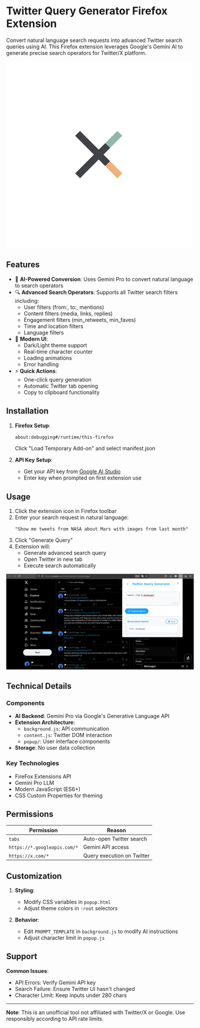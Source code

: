 # Twitter Query Generator Firefox Extension

Convert natural language search requests into advanced Twitter search queries using AI. This Firefox extension leverages Google's Gemini AI to generate precise search operators for Twitter/X platform.

![Demo](icons/Gemini_Generated_Image_82suyr82suyr82su-removebg-preview.png)

## Features

- 🤖 **AI-Powered Conversion**: Uses Gemini Pro to convert natural language to search operators
- 🔍 **Advanced Search Operators**: Supports all Twitter search filters including:
  - User filters (from:, to:, mentions)
  - Content filters (media, links, replies)
  - Engagement filters (min_retweets, min_faves)
  - Time and location filters
  - Language filters
- 🎨 **Modern UI**:
  - Dark/Light theme support
  - Real-time character counter
  - Loading animations
  - Error handling
- ⚡ **Quick Actions**:
  - One-click query generation
  - Automatic Twitter tab opening
  - Copy to clipboard functionality

## Installation

1. **Firefox Setup**:
   ```bash
   about:debugging#/runtime/this-firefox
   ```
   Click "Load Temporary Add-on" and select manifest.json

2. **API Key Setup**:
   - Get your API key from [Google AI Studio](https://aistudio.google.com/)
   - Enter key when prompted on first extension use

## Usage

1. Click the extension icon in Firefox toolbar
2. Enter your search request in natural language:
   ```
   "Show me tweets from NASA about Mars with images from last month"
   ```
3. Click "Generate Query"
4. Extension will:
   - Generate advanced search query
   - Open Twitter in new tab
   - Execute search automatically

![Interface Preview](screenshot/Screenshot.png)

## Technical Details

### Components
- **AI Backend**: Gemini Pro via Google's Generative Language API
- **Extension Architecture**:
  - `background.js`: API communication
  - `content.js`: Twitter DOM interaction
  - `popup/`: User interface components
- **Storage**: No user data collection

### Key Technologies
- FireFox Extensions API
- Gemini Pro LLM
- Modern JavaScript (ES6+)
- CSS Custom Properties for theming

## Permissions
| Permission | Reason |
|------------|--------|
| `tabs` | Auto-open Twitter search |
| `https://*.googleapis.com/*` | Gemini API access |
| `https://x.com/*` | Query execution on Twitter |

## Customization

1. **Styling**:
   - Modify CSS variables in `popup.html`
   - Adjust theme colors in `:root` selectors

2. **Behavior**:
   - Edit `PROMPT_TEMPLATE` in `background.js` to modify AI instructions
   - Adjust character limit in `popup.js`

## Support
**Common Issues**:
- API Errors: Verify Gemini API key
- Search Failure: Ensure Twitter UI hasn't changed
- Character Limit: Keep inputs under 280 chars

---

**Note**: This is an unofficial tool not affiliated with Twitter/X or Google. Use responsibly according to API rate limits.